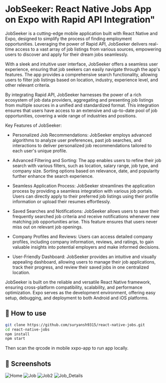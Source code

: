 # JobSeeker: React Native Jobs App on Expo with Rapid API Integration"

JobSeeker is a cutting-edge mobile application built with React Native and Expo, designed to simplify the process of finding employment opportunities. Leveraging the power of Rapid API, JobSeeker delivers real-time access to a vast array of job listings from various sources, empowering users to discover and apply for their dream jobs seamlessly.

With a sleek and intuitive user interface, JobSeeker offers a seamless user experience, ensuring that job seekers can easily navigate through the app's features. The app provides a comprehensive search functionality, allowing users to filter job listings based on location, industry, experience level, and other relevant criteria.

By integrating Rapid API, JobSeeker harnesses the power of a rich ecosystem of job data providers, aggregating and presenting job listings from multiple sources in a unified and standardized format. This integration ensures that users have access to an extensive and up-to-date pool of job opportunities, covering a wide range of industries and positions.

Key Features of JobSeeker:

- Personalized Job Recommendations: JobSeeker employs advanced algorithms to analyze user preferences, past job searches, and interactions to deliver personalized job recommendations tailored to each user's unique profile.

- Advanced Filtering and Sorting: The app enables users to refine their job search with various filters, such as location, salary range, job type, and company size. Sorting options based on relevance, date, and popularity further enhance the search experience.

- Seamless Application Process: JobSeeker streamlines the application process by providing a seamless integration with various job portals. Users can directly apply to their preferred job listings using their profile information or upload their resumes effortlessly.

- Saved Searches and Notifications: JobSeeker allows users to save their frequently searched job criteria and receive notifications whenever new matching job opportunities arise. This feature ensures that users never miss out on relevant job openings.

- Company Profiles and Reviews: Users can access detailed company profiles, including company information, reviews, and ratings, to gain valuable insights into potential employers and make informed decisions.

- User-Friendly Dashboard: JobSeeker provides an intuitive and visually appealing dashboard, allowing users to manage their job applications, track their progress, and review their saved jobs in one centralized location.

JobSeeker is built on the reliable and versatile React Native framework, ensuring cross-platform compatibility, scalability, and performance optimization. Expo serves as the development environment, offering easy setup, debugging, and deployment to both Android and iOS platforms.

## 🚀 How to use

```sh
git clone https://github.com/suryansh9315/react-native-jobs.git
cd react-native-jobs
npm install
npm start
```
Then scan the qrcode in mobile xxpo-app to run app locally.

## 📸 Screenshots

![Home](https://github.com/suryansh9315/react-native-jobs/assets/71925882/b2ba3e8f-4e34-404d-9846-c4f1f18d24a4)
![Job](https://github.com/suryansh9315/react-native-jobs/assets/71925882/e6ec6431-1128-44c8-adda-d98139c360a0)
![Job2](https://github.com/suryansh9315/react-native-jobs/assets/71925882/cb0151a6-dca3-4fc4-bd55-a1b714aae050)
![Job_Details](https://github.com/suryansh9315/react-native-jobs/assets/71925882/8b34026f-7ca6-4510-bed7-9844afb9536e)



